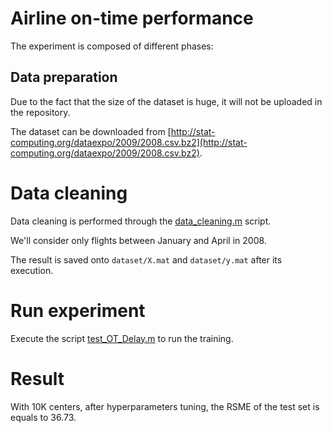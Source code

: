 # Airline on-time performance

The experiment is composed of different phases:

## Data preparation

Due to the fact that the size of the dataset is huge, it will not be uploaded in the repository.

The dataset can be downloaded from [http://stat-computing.org/dataexpo/2009/2008.csv.bz2](http://stat-computing.org/dataexpo/2009/2008.csv.bz2).

# Data cleaning

Data cleaning is performed through the [data_cleaning.m](data_cleaning.m) script.

We'll consider only flights between January and April in 2008.

The result is saved onto `dataset/X.mat` and `dataset/y.mat` after its execution.

# Run experiment

Execute the script [test_OT_Delay.m](test_OT_Delay.m) to run the training.

# Result
With 10K centers, after hyperparameters tuning, the RSME of the test set is equals to 36.73.